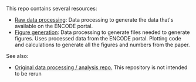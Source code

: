 This repo contains several resources:
* [Raw data processing](https://github.com/fairliereese/paper_rnawg/tree/master/proc): Data processing to generate the data that's available on the ENCODE portal.
* [Figure generation](https://github.com/fairliereese/paper_rnawg/tree/master/figures): Data processing to generate files needed to generate figures. Uses processed data from the ENCODE portal. Plotting code and calculations to generate all the figures and numbers from the paper.

See also:
* [Original data processing / analysis repo.](https://github.com/fairliereese/rnawg) This repository is not intended to be rerun 
